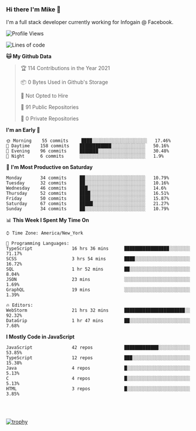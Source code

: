 ### Hi there I'm Mike 👋
I'm a full stack developer currently working for Infogain @ Facebook.

<!--START_SECTION:waka-->
![Profile Views](http://img.shields.io/badge/Profile%20Views-1-blue)

![Lines of code](https://img.shields.io/badge/From%20Hello%20World%20I%27ve%20Written-1.2%20million%20lines%20of%20code-blue)

**🐱 My Github Data** 

> 🏆 114 Contributions in the Year 2021
 > 
> 📦 0 Bytes Used in Github's Storage 
 > 
> 🚫 Not Opted to Hire
 > 
> 📜 91 Public Repositories 
 > 
> 🔑 0 Private Repositories  
 > 
**I'm an Early 🐤** 

```text
🌞 Morning    55 commits     ████░░░░░░░░░░░░░░░░░░░░░   17.46% 
🌆 Daytime    158 commits    ████████████░░░░░░░░░░░░░   50.16% 
🌃 Evening    96 commits     ███████░░░░░░░░░░░░░░░░░░   30.48% 
🌙 Night      6 commits      ░░░░░░░░░░░░░░░░░░░░░░░░░   1.9%

```
📅 **I'm Most Productive on Saturday** 

```text
Monday       34 commits     ██░░░░░░░░░░░░░░░░░░░░░░░   10.79% 
Tuesday      32 commits     ██░░░░░░░░░░░░░░░░░░░░░░░   10.16% 
Wednesday    46 commits     ███░░░░░░░░░░░░░░░░░░░░░░   14.6% 
Thursday     52 commits     ████░░░░░░░░░░░░░░░░░░░░░   16.51% 
Friday       50 commits     ████░░░░░░░░░░░░░░░░░░░░░   15.87% 
Saturday     67 commits     █████░░░░░░░░░░░░░░░░░░░░   21.27% 
Sunday       34 commits     ██░░░░░░░░░░░░░░░░░░░░░░░   10.79%

```


📊 **This Week I Spent My Time On** 

```text
⌚︎ Time Zone: America/New_York

💬 Programming Languages: 
TypeScript               16 hrs 36 mins      █████████████████░░░░░░░░   71.17% 
SCSS                     3 hrs 54 mins       ████░░░░░░░░░░░░░░░░░░░░░   16.72% 
SQL                      1 hr 52 mins        ██░░░░░░░░░░░░░░░░░░░░░░░   8.04% 
JSON                     23 mins             ░░░░░░░░░░░░░░░░░░░░░░░░░   1.69% 
GraphQL                  19 mins             ░░░░░░░░░░░░░░░░░░░░░░░░░   1.39%

🔥 Editors: 
WebStorm                 21 hrs 32 mins      ███████████████████████░░   92.32% 
DataGrip                 1 hr 47 mins        ██░░░░░░░░░░░░░░░░░░░░░░░   7.68%

```

**I Mostly Code in JavaScript** 

```text
JavaScript               42 repos            █████████████░░░░░░░░░░░░   53.85% 
TypeScript               12 repos            ███░░░░░░░░░░░░░░░░░░░░░░   15.38% 
Java                     4 repos             █░░░░░░░░░░░░░░░░░░░░░░░░   5.13% 
C                        4 repos             █░░░░░░░░░░░░░░░░░░░░░░░░   5.13% 
HTML                     3 repos             █░░░░░░░░░░░░░░░░░░░░░░░░   3.85%

```



<!--END_SECTION:waka-->

##### &nbsp;
[![trophy](https://github-profile-trophy.vercel.app/?username=uptonm&theme=dracula)](https://github.com/ryo-ma/github-profile-trophy)
